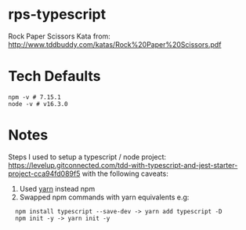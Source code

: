 # rps-typescript
Rock Paper Scissors Kata from: http://www.tddbuddy.com/katas/Rock%20Paper%20Scissors.pdf

# Tech Defaults
```shell script
npm -v # 7.15.1
node -v # v16.3.0
```
# Notes
Steps I used to setup a typescript / node project: https://levelup.gitconnected.com/tdd-with-typescript-and-jest-starter-project-cca94fd089f5 with the following caveats:
1. Used [yarn](https://classic.yarnpkg.com/en/docs/install/#mac-stable) instead npm
1. Swapped npm commands with yarn equivalents e.g:
```shell script
  npm install typescript --save-dev -> yarn add typescript -D
  npm init -y -> yarn init -y
```

